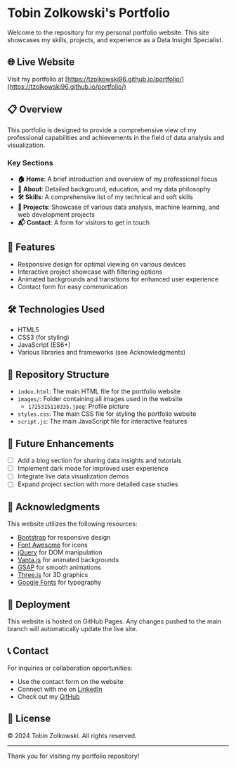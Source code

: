 # Tobin Zolkowski's Portfolio

Welcome to the repository for my personal portfolio website. This site showcases my skills, projects, and experience as a Data Insight Specialist.

## 🌐 Live Website

Visit my portfolio at [https://tzolkowski96.github.io/portfolio/](https://tzolkowski96.github.io/portfolio/)

## 📋 Overview

This portfolio is designed to provide a comprehensive view of my professional capabilities and achievements in the field of data analysis and visualization.

### Key Sections

- **🏠 Home**: A brief introduction and overview of my professional focus
- **👤 About**: Detailed background, education, and my data philosophy
- **🛠️ Skills**: A comprehensive list of my technical and soft skills
- **💼 Projects**: Showcase of various data analysis, machine learning, and web development projects
- **📬 Contact**: A form for visitors to get in touch

## 🚀 Features

- Responsive design for optimal viewing on various devices
- Interactive project showcase with filtering options
- Animated backgrounds and transitions for enhanced user experience
- Contact form for easy communication

## 🛠️ Technologies Used

- HTML5
- CSS3 (for styling)
- JavaScript (ES6+)
- Various libraries and frameworks (see Acknowledgments)

## 📁 Repository Structure

- `index.html`: The main HTML file for the portfolio website
- `images/`: Folder containing all images used in the website
  - `1725315110335.jpeg`: Profile picture
- `styles.css`: The main CSS file for styling the portfolio website
- `script.js`: The main JavaScript file for interactive features

## 🌟 Future Enhancements

- [ ] Add a blog section for sharing data insights and tutorials
- [ ] Implement dark mode for improved user experience
- [ ] Integrate live data visualization demos
- [ ] Expand project section with more detailed case studies

## 🙏 Acknowledgments

This website utilizes the following resources:

- [Bootstrap](https://getbootstrap.com/) for responsive design
- [Font Awesome](https://fontawesome.com/) for icons
- [jQuery](https://jquery.com/) for DOM manipulation
- [Vanta.js](https://www.vantajs.com/) for animated backgrounds
- [GSAP](https://greensock.com/gsap/) for smooth animations
- [Three.js](https://threejs.org/) for 3D graphics
- [Google Fonts](https://fonts.google.com/) for typography

## 🚀 Deployment

This website is hosted on GitHub Pages. Any changes pushed to the main branch will automatically update the live site.

## 📞 Contact

For inquiries or collaboration opportunities:
- Use the contact form on the website
- Connect with me on [LinkedIn](https://www.linkedin.com/in/tobin-zolkowski/)
- Check out my [GitHub](https://github.com/tzolkowski96)

## 📄 License

© 2024 Tobin Zolkowski. All rights reserved.

---

Thank you for visiting my portfolio repository!
